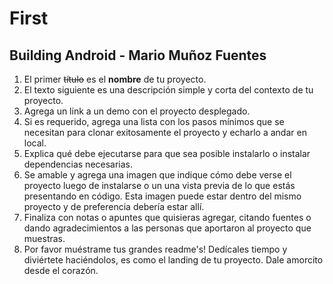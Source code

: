 # First

## Building Android - Mario Muñoz Fuentes

1. El primer ~~título~~ es el **nombre** de tu proyecto.
2. El texto siguiente es una descripción simple y corta del contexto de tu proyecto.
3. Agrega un link a un demo con el proyecto desplegado.
4. Si es requerido, agrega una lista con los pasos mínimos que se necesitan para clonar exitosamente el proyecto y echarlo a andar en local.
5. Explica qué debe ejecutarse para que sea posible instalarlo o instalar dependencias necesarias.
6. Se amable y agrega una imagen que indique cómo debe verse el proyecto luego de instalarse o un una vista previa de lo que estás presentando en código. Esta imagen puede estar dentro del mismo proyecto y de preferencia debería estar allí.
7. Finaliza con notas o apuntes que quisieras agregar, citando fuentes o dando agradecimientos a las personas que aportaron al proyecto que muestras.
8. Por favor muéstrame tus grandes readme's! Dedícales tiempo y diviértete haciéndolos, es como el landing de tu proyecto. Dale amorcito desde el corazón.

